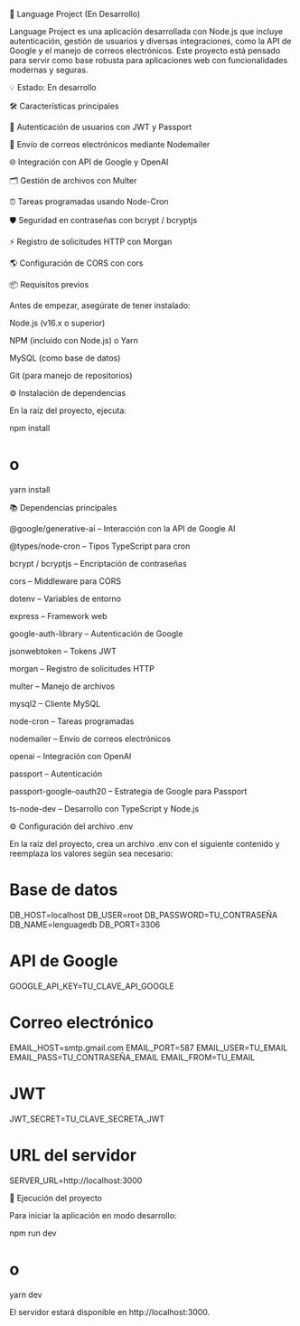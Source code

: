 🚀 Language Project (En Desarrollo)

Language Project es una aplicación desarrollada con Node.js que incluye autenticación, gestión de usuarios y diversas integraciones, como la API de Google y el manejo de correos electrónicos. Este proyecto está pensado para servir como base robusta para aplicaciones web con funcionalidades modernas y seguras.

💡 Estado: En desarrollo

🛠 Características principales

🔑 Autenticación de usuarios con JWT y Passport

📧 Envío de correos electrónicos mediante Nodemailer

🌐 Integración con API de Google y OpenAI

🗂 Gestión de archivos con Multer

⏰ Tareas programadas usando Node-Cron

🛡️ Seguridad en contraseñas con bcrypt / bcryptjs

⚡ Registro de solicitudes HTTP con Morgan

🌎 Configuración de CORS con cors

📦 Requisitos previos

Antes de empezar, asegúrate de tener instalado:

Node.js (v16.x o superior)

NPM (incluido con Node.js) o Yarn

MySQL (como base de datos)

Git (para manejo de repositorios)

⚙️ Instalación de dependencias

En la raíz del proyecto, ejecuta:

npm install
# o
yarn install

📚 Dependencias principales

@google/generative-ai – Interacción con la API de Google AI

@types/node-cron – Tipos TypeScript para cron

bcrypt / bcryptjs – Encriptación de contraseñas

cors – Middleware para CORS

dotenv – Variables de entorno

express – Framework web

google-auth-library – Autenticación de Google

jsonwebtoken – Tokens JWT

morgan – Registro de solicitudes HTTP

multer – Manejo de archivos

mysql2 – Cliente MySQL

node-cron – Tareas programadas

nodemailer – Envío de correos electrónicos

openai – Integración con OpenAI

passport – Autenticación

passport-google-oauth20 – Estrategia de Google para Passport

ts-node-dev – Desarrollo con TypeScript y Node.js

⚙️ Configuración del archivo .env

En la raíz del proyecto, crea un archivo .env con el siguiente contenido y reemplaza los valores según sea necesario:

# Base de datos
DB_HOST=localhost
DB_USER=root
DB_PASSWORD=TU_CONTRASEÑA
DB_NAME=lenguagedb
DB_PORT=3306

# API de Google
GOOGLE_API_KEY=TU_CLAVE_API_GOOGLE

# Correo electrónico
EMAIL_HOST=smtp.gmail.com
EMAIL_PORT=587
EMAIL_USER=TU_EMAIL
EMAIL_PASS=TU_CONTRASEÑA_EMAIL
EMAIL_FROM=TU_EMAIL

# JWT
JWT_SECRET=TU_CLAVE_SECRETA_JWT

# URL del servidor
SERVER_URL=http://localhost:3000

🚀 Ejecución del proyecto

Para iniciar la aplicación en modo desarrollo:

npm run dev
# o
yarn dev


El servidor estará disponible en http://localhost:3000.
